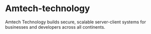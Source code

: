 # Amtech-technology
Amtech Technology builds secure, scalable server-client systems for businesses and developers across all continents.
